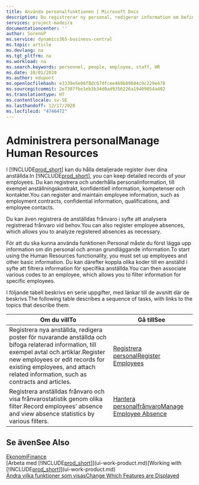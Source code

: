 ```yaml
---
title: Använda personalfunktionen | Microsoft Docs
description: Du registrerar ny personal, redigerar information om befintlig personal och registrerar och analyserar frånvaro.
services: project-madeira
documentationcenter: ''
author: SorenGP
ms.service: dynamics365-business-central
ms.topic: article
ms.devlang: na
ms.tgt_pltfrm: na
ms.workload: na
ms.search.keywords: personnel, people, employee, staff, HR
ms.date: 10/01/2020
ms.author: edupont
ms.openlocfilehash: e3339e5e08f8dc67dfcee469b89604c9c229e478
ms.sourcegitcommit: 2e7307fbe1eb3b34d0ad9356226a19409054a402
ms.translationtype: HT
ms.contentlocale: sv-SE
ms.lasthandoff: 12/17/2020
ms.locfileid: "4746472"
---
```

# <a name="manage-human-resources"></a><span data-ttu-id="15152-103">Administrera personal</span><span class="sxs-lookup"><span data-stu-id="15152-103">Manage Human Resources</span></span>
<span data-ttu-id="15152-104">I [!INCLUDE[prod_short](includes/prod_short.md)] kan du hålla detaljerade register över dina anställda.</span><span class="sxs-lookup"><span data-stu-id="15152-104">In [!INCLUDE[prod_short](includes/prod_short.md)], you can keep detailed records of your employees.</span></span> <span data-ttu-id="15152-105">Du kan registrera och underhålla personalinformation, till exempel anställningskontrakt, konfidentiell information, kompetenser och kontakter.</span><span class="sxs-lookup"><span data-stu-id="15152-105">You can register and maintain employee information, such as employment contracts, confidential information, qualifications, and employee contacts.</span></span>

<span data-ttu-id="15152-106">Du kan även registrera de anställdas frånvaro i syfte att analysera registrerad frånvaro vid behov.</span><span class="sxs-lookup"><span data-stu-id="15152-106">You can also register employee absences, which allows you to analyze registered absences as necessary.</span></span>

<span data-ttu-id="15152-107">För att du ska kunna använda funktionen Personal måste du först lägga upp information om din personal och annan grundläggande information.</span><span class="sxs-lookup"><span data-stu-id="15152-107">To start using the Human Resources functionality, you must set up employees and other basic information.</span></span> <span data-ttu-id="15152-108">Du kan därefter koppla olika koder till en anställd i syfte att filtrera information för specifika anställda.</span><span class="sxs-lookup"><span data-stu-id="15152-108">You can then associate various codes to an employee, which allows you to filter information for specific employees.</span></span>

<span data-ttu-id="15152-109">I följande tabell beskrivs en serie uppgifter, med länkar till de avsnitt där de beskrivs.</span><span class="sxs-lookup"><span data-stu-id="15152-109">The following table describes a sequence of tasks, with links to the topics that describe them.</span></span>

| <span data-ttu-id="15152-110">Om du vill</span><span class="sxs-lookup"><span data-stu-id="15152-110">To</span></span> | <span data-ttu-id="15152-111">Gå till</span><span class="sxs-lookup"><span data-stu-id="15152-111">See</span></span> |
| --- | --- |
| <span data-ttu-id="15152-112">Registrera nya anställda, redigera poster för nuvarande anställda och bifoga relaterad information, till exempel avtal och artiklar.</span><span class="sxs-lookup"><span data-stu-id="15152-112">Register new employees or edit records for existing employees, and attach related information, such as contracts and articles.</span></span> |[<span data-ttu-id="15152-113">Registrera personal</span><span class="sxs-lookup"><span data-stu-id="15152-113">Register Employees</span></span>](hr-how-register-employees.md) |
| <span data-ttu-id="15152-114">Registrera anställdas frånvaro och visa frånvarostatistik genom olika filter.</span><span class="sxs-lookup"><span data-stu-id="15152-114">Record employees' absence and view absence statistics by various filters.</span></span> |[<span data-ttu-id="15152-115">Hantera personalfrånvaro</span><span class="sxs-lookup"><span data-stu-id="15152-115">Manage Employee Absence</span></span>](hr-how-manage-absence.md) |

## <a name="see-also"></a><span data-ttu-id="15152-116">Se även</span><span class="sxs-lookup"><span data-stu-id="15152-116">See Also</span></span>
[<span data-ttu-id="15152-117">Ekonomi</span><span class="sxs-lookup"><span data-stu-id="15152-117">Finance</span></span>](finance.md)  
<span data-ttu-id="15152-118">[Arbeta med [!INCLUDE[prod_short](includes/prod_short.md)]](ui-work-product.md)</span><span class="sxs-lookup"><span data-stu-id="15152-118">[Working with [!INCLUDE[prod_short](includes/prod_short.md)]](ui-work-product.md)</span></span>  
[<span data-ttu-id="15152-119">Ändra vilka funktioner som visas</span><span class="sxs-lookup"><span data-stu-id="15152-119">Change Which Features are Displayed</span></span>](ui-experiences.md)        
